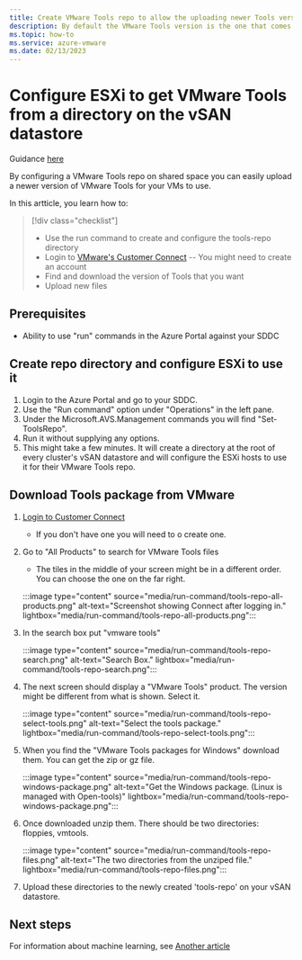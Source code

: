 ```yaml
---
title: Create VMware Tools repo to allow the uploading newer Tools version
description: By default the VMware Tools version is the one that comes out with the ESXi version that is runing. Depending on how old that is the customer might want to upload a newer version. This will create a folder and set the ESXi hosts to use it. It is the customer's responsibility to upload the version that they want.
ms.topic: how-to
ms.service: azure-vmware
ms.date: 02/13/2023
---
```


# Configure ESXi to get VMware Tools from a directory on the vSAN datastore

Guidance [here](https://review.learn.microsoft.com/help/contribute/contribute-how-to-write-seo-basics?branch=main)

By configuring a VMware Tools repo on shared space you can easily upload a newer version of VMware Tools for your VMs to use.

In this artticle, you learn how to:

> [!div class="checklist"]
>
> * Use the run command to create and configure the tools-repo directory
> * Login to [VMware's Customer Connect](https://customerconnect.vmware.com/) -- You might need to create an account
> * Find and download the version of Tools that you want
> * Upload new files

## Prerequisites

* Ability to use "run" commands in the Azure Portal against your SDDC

## Create repo directory and configure ESXi to use it

1. Login to the Azure Portal and go to your SDDC.
1. Use the "Run command" option under "Operations" in the left pane.
1. Under the Microsoft.AVS.Management commands you will find "Set-ToolsRepo".
1. Run it without supplying any options.
1. This might take a few minutes. It will create a directory at the root of every cluster's vSAN datastore and will configure the ESXi hosts to use it for their VMware Tools repo.

## Download Tools package from VMware

1. [Login to Customer Connect](https://customerconnect.vmware.com/)
    * If you don't have one you will need to o create one.
1. Go to "All Products" to search for VMware Tools files
    * The tiles in the middle of your screen might be in a different order. You can choose the one on the far right.

   :::image type="content" source="media/run-command/tools-repo-all-products.png" alt-text="Screenshot showing Connect after logging in." lightbox="media/run-command/tools-repo-all-products.png":::

1. In the search box put "vmware tools"

   :::image type="content" source="media/run-command/tools-repo-search.png" alt-text="Search Box." lightbox="media/run-command/tools-repo-search.png":::

1. The next screen should display a "VMware Tools" product. The version might be different from what is shown. Select it.

   :::image type="content" source="media/run-command/tools-repo-select-tools.png" alt-text="Select the tools package." lightbox="media/run-command/tools-repo-select-tools.png":::

1. When you find the "VMware Tools packages for Windows" download them. You can get the zip or gz file.

   :::image type="content" source="media/run-command/tools-repo-windows-package.png" alt-text="Get the Windows package. (Linux is managed with Open-tools)" lightbox="media/run-command/tools-repo-windows-package.png":::

1. Once downloaded unzip them. There should be two directories: floppies, vmtools.

   :::image type="content" source="media/run-command/tools-repo-files.png" alt-text="The two directories from the unziped file." lightbox="media/run-command/tools-repo-files.png":::

1. Upload these directories to the newly created 'tools-repo' on your vSAN datastore.

## Next steps

For information about machine learning, see [Another article](template-howto.md)
